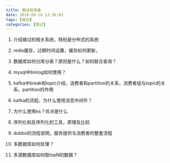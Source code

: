 ```yaml
---
title: 面试前准备
date: 2018-09-16 13:36:03
tags: [面试]
categories: [面试]
---
```


1. 介绍做过的相关系统，特别是分布式的系统

2. redis缓存，过期时间设置，缓存如何更新，

3. 数据库如何分库分表？原则是什么？如何联合查询？

4. mysql中binlog如何使用？

5. kafka中break和topic介绍，消费者和partition的关系，消费者组与topic的关系，partition的作用

6. kafka的流程，为什么使用消息中间件？

7. 为什么使用es？优点是什么

8. 序列化和反序列化的工具，原理及比较

9. dubbo的流程说明，服务提供与消费者的整套流程

10. 多数据库如何处理？

11. 多源数据库如何取topN的数据？
